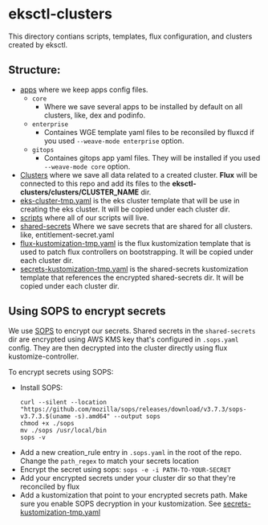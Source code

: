 # eksctl-clusters
This directory contians scripts, templates, flux configuration, and clusters created by eksctl.

## Structure:
- [apps](./apps/) where we keep apps config files.
    - `core`
        - Where we save several apps to be installed by default on all clusters, like, dex and podinfo.
    - `enterprise`
        - Containes WGE template yaml files to be reconsiled by fluxcd if you used `--weave-mode enterprise` option.
    - `gitops`
        - Containes gitops app yaml files. They will be installed if you used `--weave-mode core` option.
- [Clusters](./clusters/) where we save all data related to a created cluster. **Flux** will be connected to this repo and add its files to the **eksctl-clusters/clusters/CLUSTER_NAME** dir.
- [eks-cluster-tmp.yaml](./eks-cluster-tmp.yaml) is the eks cluster template that will be use in creating the eks cluster. It will be copied under each cluster dir.
- [scripts](./scripts/) where all of our scripts will live.
- [shared-secrets](./shared-secrets/) Where we save secrets that are shared for all clusters. like, entitlement-secret.yaml
- [flux-kustomization-tmp.yaml](./flux-kustomization-tmp.yaml) is the flux kustomization template that is used to patch flux controllers on bootstrapping. It will be copied under each cluster dir.
- [secrets-kustomization-tmp.yaml](./secrets-kustomization-tmp.yaml) is the shared-secrets kustomization template that references the encrypted shared-secrets dir. It will be copied under each cluster dir.

## Using SOPS to encrypt secrets
We use [SOPS](https://github.com/mozilla/sops) to encrypt our secrets. Shared secrets in the `shared-secrets` dir are encrypted using AWS KMS key that's configured in `.sops.yaml` config. They are then decrypted into the cluster directly using flux kustomize-controller.

To encrypt secrets using SOPS:
- Install SOPS:
    ```
    curl --silent --location "https://github.com/mozilla/sops/releases/download/v3.7.3/sops-v3.7.3.$(uname -s).amd64" --output sops
    chmod +x ./sops
    mv ./sops /usr/local/bin
    sops -v
    ```
- Add a new creation_rule entry in `.sops.yaml` in the root of the repo. Change the `path_regex` to match your secrets location
- Encrypt the secret using sops: `sops -e -i PATH-TO-YOUR-SECRET`
- Add your encrypted secrets under your cluster dir so that they're reconciled by flux
- Add a kustomization that point to your encrypted secrets path. Make sure you enable SOPS decryption in your kustomization. See [secrets-kustomization-tmp.yaml](eksctl-clusters/secrets-kustomization-tmp.yaml)
